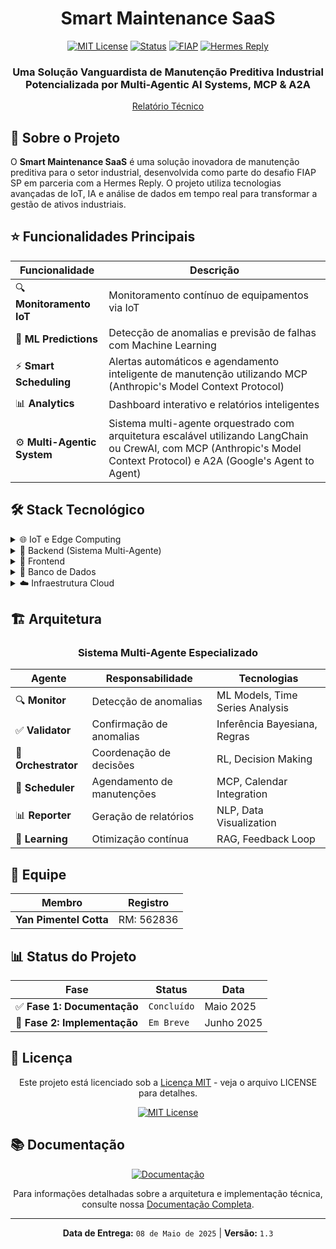<div align="center">

# Smart Maintenance SaaS

[![MIT License](https://img.shields.io/badge/License-MIT-green.svg)](./LICENSE)
[![Status](https://img.shields.io/badge/Status-Prototype-orange)](.)
[![FIAP](https://img.shields.io/badge/FIAP-Challange-red)](https://www.fiap.com.br)
[![Hermes Reply](https://img.shields.io/badge/Partner-Hermes%20Reply-blue)](https://www.reply.com/hermes-reply/en/)

<h3>
    Uma Solução Vanguardista de Manutenção Preditiva Industrial Potencializada por Multi-Agentic AI Systems, MCP & A2A
</h3>

[Relatório Técnico](./system_documentation_and_architecture.md)

</div>

## 🎯 Sobre o Projeto

O **Smart Maintenance SaaS** é uma solução inovadora de manutenção preditiva para o setor industrial, desenvolvida como parte do desafio FIAP SP em parceria com a Hermes Reply. O projeto utiliza tecnologias avançadas de IoT, IA e análise de dados em tempo real para transformar a gestão de ativos industriais.

## ⭐ Funcionalidades Principais

<div align="center">

| Funcionalidade | Descrição |
|---------------|-----------|
| 🔍 **Monitoramento IoT** | Monitoramento contínuo de equipamentos via IoT |
| 🤖 **ML Predictions** | Detecção de anomalias e previsão de falhas com Machine Learning |
| ⚡ **Smart Scheduling** | Alertas automáticos e agendamento inteligente de manutenção utilizando MCP (Anthropic's Model Context Protocol) |
| 📊 **Analytics** | Dashboard interativo e relatórios inteligentes |
| ⚙️ **Multi-Agentic System** | Sistema multi-agente orquestrado com arquitetura escalável utilizando LangChain ou CrewAI, com MCP (Anthropic's Model Context Protocol) e A2A (Google's Agent to Agent)

</div>

## 🛠️ Stack Tecnológico

<details>
<summary>🌐 IoT e Edge Computing</summary>

- **ESP32** - Aquisição de dados em tempo real
- **MQTT** - Protocolo de comunicação leve e eficiente
- **Apache Kafka** - Streaming de dados escalável
- **AWS IoT Greengrass** - Processamento na borda otimizado

</details>

<details>
<summary>🧠 Backend (Sistema Multi-Agente)</summary>

- **Python/FastAPI** - Framework web assíncrono de alta performance
- **gRPC** - Comunicação eficiente entre microsserviços
- **LangChain/CrewAI** - Framework robusto para implementação de agentes
- **LLMs** - Integração com OpenAI API ou modelos locais otimizados
- **MCP & A2A** - Comunicação inter-agêntica, function calling and tool use

</details>

<details>
<summary>🎨 Frontend</summary>

- **Next.js** - Framework React moderno com SSR
- **TypeScript** - Desenvolvimento tipado e seguro
- **Tailwind CSS** - Design responsivo e customizável
- **D3.js** - Visualizações de dados interativas

</details>

<details>
<summary>💾 Banco de Dados</summary>

- **PostgreSQL/TimescaleDB** - Armazenamento otimizado para séries temporais
- **Amazon S3** - Data Lake escalável e durável

</details>

<details>
<summary>☁️ Infraestrutura Cloud</summary>

- **AWS Suite** - IoT Core, EC2, RDS, Lambda, SNS, ECS
- **Container Stack** - Docker + Kubernetes para orquestração

</details>

## 🏗️ Arquitetura

<div align="center">

### Sistema Multi-Agente Especializado

| Agente | Responsabilidade | Tecnologias |
|--------|-----------------|-------------|
| 🔍 **Monitor** | Detecção de anomalias | ML Models, Time Series Analysis |
| ✅ **Validator** | Confirmação de anomalias | Inferência Bayesiana, Regras |
| 🎯 **Orchestrator** | Coordenação de decisões | RL, Decision Making |
| 📅 **Scheduler** | Agendamento de manutenções | MCP, Calendar Integration |
| 📊 **Reporter** | Geração de relatórios | NLP, Data Visualization |
| 🧠 **Learning** | Otimização contínua | RAG, Feedback Loop |

</div>

## 👥 Equipe

<div align="center">

| Membro | Registro |
|--------|-----------|
| **Yan Pimentel Cotta** | RM: 562836 |

</div>

</div>

## 📊 Status do Projeto

<div align="center">

| Fase | Status | Data |
|------|--------|------|
| ✅ **Fase 1: Documentação** | `Concluído` | Maio 2025 |
| 🔄 **Fase 2: Implementação** | `Em Breve` | Junho 2025 |

</div>

## 📜 Licença

<div align="center">

Este projeto está licenciado sob a [Licença MIT](LICENSE) - veja o arquivo LICENSE para detalhes.

[![MIT License](https://img.shields.io/badge/License-MIT-green.svg)](./LICENSE)

</div>

## 📚 Documentação

<div align="center">

[![Documentação](https://img.shields.io/badge/Docs-System%20Architecture-blue)](./system_documentation_and_architecture.md)

Para informações detalhadas sobre a arquitetura e implementação técnica, consulte nossa [Documentação Completa](./system_documentation_and_architecture.md).

</div>

---

<div align="center">

**Data de Entrega:** `08 de Maio de 2025` | **Versão:** `1.3`

